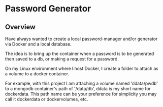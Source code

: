 # Password Generator

## Overview

Have always wanted to create a local password-manager and/or generator via Docker and a local database.

The idea is to bring up the container when a password is to be generated then saved to a db, or making a request for a password.

On my Linux environment where I host Docker, I create a folder to attach as a volume to a docker container.

For example, with this project I am attaching a volume named 'ddata/pwdb' to a mongodb container's path of '/data/db', ddata is my short name for dockerdata.  This path name can be your preference for simplicity you may call it dockerdata or dockervolumes, etc.